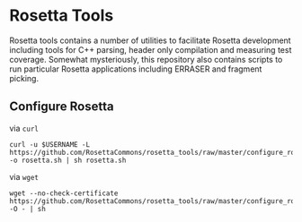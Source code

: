 Rosetta Tools
=============

Rosetta tools contains a number of utilities to facilitate Rosetta development including tools for C++ parsing, header only compilation and measuring test coverage.  Somewhat mysteriously, this repository also contains scripts to run particular Rosetta applications including ERRASER and fragment picking.

Configure Rosetta
-----------------
via `curl`
```
curl -u $USERNAME -L https://github.com/RosettaCommons/rosetta_tools/raw/master/configure_rosetta_repo.sh -o rosetta.sh | sh rosetta.sh
```

via `wget`

```
wget --no-check-certificate https://github.com/RosettaCommons/rosetta_tools/raw/master/configure_rosetta_repo.sh -O - | sh
```

